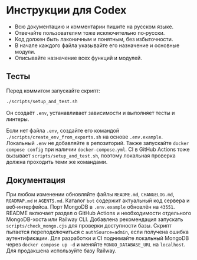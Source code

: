 <!-- Назначение файла: краткие правила использования Codex. -->

# Инструкции для Codex

- Всю документацию и комментарии пишите на русском языке.
- Отвечайте пользователям тоже исключительно по‑русски.
- Код должен быть лаконичным и понятным, без избыточности.
- В начале каждого файла указывайте его назначение и основные модули.
- Описывайте назначение всех функций и модулей.

## Тесты

Перед коммитом запускайте скрипт:

```bash
./scripts/setup_and_test.sh
```
Он создаёт `.env`, устанавливает зависимости и выполняет тесты и линтеры.

Если нет файла `.env`, создайте его командой `./scripts/create_env_from_exports.sh` на основе `.env.example`. Локальный `.env` не добавляйте в репозиторий.
Также запускайте `docker compose config` при наличии `docker-compose.yml`.
CI в GitHub Actions тоже вызывает `scripts/setup_and_test.sh`, поэтому
локальная проверка должна проходить теми же командами.

## Документация

При любом изменении обновляйте файлы `README.md`, `CHANGELOG.md`, `ROADMAP.md` и `AGENTS.md`.
Каталог `bot` содержит актуальный код сервера и веб‑интерфейса. Порт MongoDB в `.env.example` обновлён на `43551`.
README включает раздел о GitHub Actions и необходимости отдельного MongoDB-хоста или Railway CLI.
Добавлена рекомендация запускать `scripts/check_mongo.cjs` для проверки доступности базы.
Скрипт пытается переподключиться с `authSource=admin`, если получена ошибка аутентификации.
Для разработки и CI поднимайте локальный MongoDB через `docker compose up -d`
и меняйте `MONGO_DATABASE_URL` на `localhost`. Для продакшена используйте базу
Railway.
